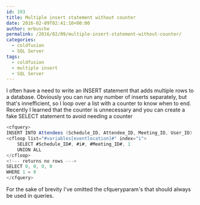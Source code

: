 ```yaml
---
id: 193
title: Multiple insert statement without counter
date: 2016-02-09T02:41:10+00:00
author: mrbusche
permalink: /2016/02/09/multiple-insert-statement-without-counter/
categories:
  - coldfusion
  - SQL Server
tags:
  - coldfusion
  - multiple insert
  - SQL Server
---
```


I often have a need to write an INSERT statement that adds multiple rows to a database. Obviously you can run any number of inserts separately, but that's innefficient, so I loop over a list with a counter to know when to end. Recently I learned that the counter is unnecessary and you can create a fake SELECT statement to avoid needing a counter

```java
<cfquery>
INSERT INTO Attendees (Schedule_ID, Attendee_ID, Meeting_ID, User_ID)
<cfloop list="#variables[eventlocation]#" index="i">
	SELECT #Schedule_ID#, #i#, #Meeting_ID#, 1
	UNION ALL
</cfloop>
<!--- returns no rows --->
SELECT 0, 0, 0, 0
WHERE 1 = 0
</cfquery>
```

For the sake of brevity I've omitted the cfqueryparam's that should always be used in queries.

